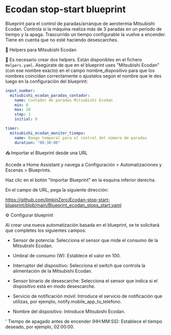 # Ecodan stop-start blueprint
Blueprint para el control de paradas/arranque de aerotermia Mitsubishi Ecodan. Controla si la máquina realiza más de 3 paradas en un periodo de tiempo y la apaga. Trascurrido un tiempo configurable la vuelve a encender. Tiene en cuenta que no esté haciendo desescarches.

🧩 Helpers para Mitsubishi Ecodan

🔁 Es necesario crear dos helpers. Están disponibles en el fichero `Helpers.yaml`. Asegúrate de que en el blueprint uses "Mitsubishi Ecodan" (con ese nombre exacto) en el campo nombre_dispositivo para que los nombres coincidan correctamente o ajustalos según el nombre que le des luego en la configuración del blueprint:

```yaml
input_number:
  mitsubishi_ecodan_paradas_contador:
    name: Contador de paradas Mitsubishi Ecodan
    min: 0
    max: 20
    step: 1
    initial: 0

timer:
  mitsubishi_ecodan_monitor_tiempo:
    name: Rango temporal para el control del número de paradas
    duration: "00:30:00"
```

📥 Importar el Blueprint desde una URL

Accede a Home Assistant y navega a Configuración > Automatizaciones y Escenas > Blueprints.

Haz clic en el botón "Importar Blueprint" en la esquina inferior derecha.

En el campo de URL, pega la siguiente dirección:

https://github.com/limkinZero/Ecodan-stop-start-blueprint/blob/main/Blueprint_ecodan_stops_start.yaml


⚙️ Configurar blueprint

Al crear una nueva automatización basada en el blueprint, se te solicitará que completes los siguientes campos:

- Sensor de potencia: Selecciona el sensor que mide el consumo de la Mitsubishi Ecodan.

- Umbral de consumo (W): Establece el valor en 100.

- Interruptor del dispositivo: Selecciona el switch que controla la alimentación de la Mitsubishi Ecodan.

- Sensor binario de desescarche: Selecciona el sensor que indica si el dispositivo está en modo desescarche.

- Servicio de notificación móvil: Introduce el servicio de notificación que utilizas, por ejemplo, notify.mobile_app_tu_telefono.

- Nombre del dispositivo: Introduce Mitsubishi Ecodan.

' Tiempo de apagado antes de encender (HH:MM:SS): Establece el tiempo deseado, por ejemplo, 02:00:00.
